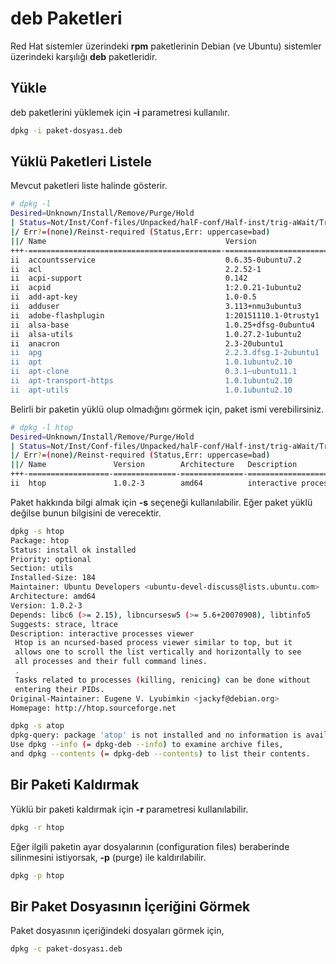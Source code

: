 # deb Paketleri

Red Hat sistemler üzerindeki **rpm** paketlerinin Debian (ve Ubuntu) sistemler üzerindeki karşılığı **deb** paketleridir.

## Yükle

deb paketlerini yüklemek için **-i** parametresi kullanılır.

```bash
dpkg -i paket-dosyası.deb
```

## Yüklü Paketleri Listele

Mevcut paketleri liste halinde gösterir.

```bash
# dpkg -l
Desired=Unknown/Install/Remove/Purge/Hold
| Status=Not/Inst/Conf-files/Unpacked/halF-conf/Half-inst/trig-aWait/Trig-pend
|/ Err?=(none)/Reinst-required (Status,Err: uppercase=bad)
||/ Name                                        Version                                             Architecture Description
+++-===========================================-===================================================-============-=====================================================================================================================
ii  accountsservice                             0.6.35-0ubuntu7.2                                   amd64        query and manipulate user account information
ii  acl                                         2.2.52-1                                            amd64        Access control list utilities
ii  acpi-support                                0.142                                               amd64        scripts for handling many ACPI events
ii  acpid                                       1:2.0.21-1ubuntu2                                   amd64        Advanced Configuration and Power Interface event daemon
ii  add-apt-key                                 1.0-0.5                                             all          Command line tool to add GPG keys to the APT keyring
ii  adduser                                     3.113+nmu3ubuntu3                                   all          add and remove users and groups
ii  adobe-flashplugin                           1:20151110.1-0trusty1                               amd64        Adobe Flash Player plugin
ii  alsa-base                                   1.0.25+dfsg-0ubuntu4                                all          ALSA driver configuration files
ii  alsa-utils                                  1.0.27.2-1ubuntu2                                   amd64        Utilities for configuring and using ALSA
ii  anacron                                     2.3-20ubuntu1                                       amd64        cron-like program that doesn't go by time
ii  apg                                         2.2.3.dfsg.1-2ubuntu1                               amd64        Automated Password Generator - Standalone version
ii  apt                                         1.0.1ubuntu2.10                                     amd64        commandline package manager
ii  apt-clone                                   0.3.1~ubuntu11.1                                    all          Script to create state bundles
ii  apt-transport-https                         1.0.1ubuntu2.10                                     amd64        https download transport for APT
ii  apt-utils                                   1.0.1ubuntu2.10                                     amd64        package management related utility programs
```

Belirli bir paketin yüklü olup olmadığını görmek için, paket ismi verebilirsiniz.

```bash
# dpkg -l htop
Desired=Unknown/Install/Remove/Purge/Hold
| Status=Not/Inst/Conf-files/Unpacked/halF-conf/Half-inst/trig-aWait/Trig-pend
|/ Err?=(none)/Reinst-required (Status,Err: uppercase=bad)
||/ Name               Version        Architecture   Description
+++-==================-==============-==============-==========================================
ii  htop               1.0.2-3        amd64          interactive processes viewer
```

Paket hakkında bilgi almak için **-s** seçeneği kullanılabilir. Eğer paket yüklü değilse bunun bilgisini de verecektir.

```bash
dpkg -s htop
Package: htop
Status: install ok installed
Priority: optional
Section: utils
Installed-Size: 184
Maintainer: Ubuntu Developers <ubuntu-devel-discuss@lists.ubuntu.com>
Architecture: amd64
Version: 1.0.2-3
Depends: libc6 (>= 2.15), libncursesw5 (>= 5.6+20070908), libtinfo5
Suggests: strace, ltrace
Description: interactive processes viewer
 Htop is an ncursed-based process viewer similar to top, but it
 allows one to scroll the list vertically and horizontally to see
 all processes and their full command lines.
 .
 Tasks related to processes (killing, renicing) can be done without
 entering their PIDs.
Original-Maintainer: Eugene V. Lyubimkin <jackyf@debian.org>
Homepage: http://htop.sourceforge.net
```

```bash
dpkg -s atop
dpkg-query: package 'atop' is not installed and no information is available
Use dpkg --info (= dpkg-deb --info) to examine archive files,
and dpkg --contents (= dpkg-deb --contents) to list their contents.
```


## Bir Paketi Kaldırmak

Yüklü bir paketi kaldırmak için **-r** parametresi kullanılabilir.

```bash
dpkg -r htop
```

Eğer ilgili paketin ayar dosyalarının (configuration files) beraberinde silinmesini istiyorsak, **-p** (purge) ile kaldırılabilir.

```bash
dpkg -p htop
```

## Bir Paket Dosyasının İçeriğini Görmek

Paket dosyasının içeriğindeki dosyaları görmek için,

```bash
dpkg -c paket-dosyası.deb
```